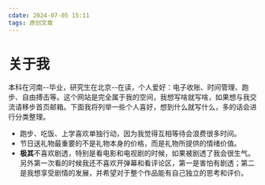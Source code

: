 ```yaml
---
cdate: 2024-07-05 15:11
tags: 原创文章 
---
```


# 关于我

本科在河南--毕业，研究生在北京--在读，个人爱好：电子收账、时间管理、跑步、自由搏击等。这个网站是完全属于我的空间，我想写啥就写啥，如果想与我交流请移步首页邮箱。下面我将列举一些个人喜好，想到什么就写什么，多的话会进行分类整理。

- 跑步、吃饭、上学喜欢单独行动，因为我觉得互相等待会浪费很多时间。
- 节日送礼物最重要的不是礼物本身的价格，而是礼物所提供的情绪价值。
- **极其**不喜欢剧透，特别是看电影和电视剧的时候，如果被剧透了我会很生气。另外第一次看的时候我还不喜欢开弹幕和看评论区，第一是害怕有剧透；第二是我想享受剧情的发展，并希望对于整个作品能有自己独立的思考和评价。